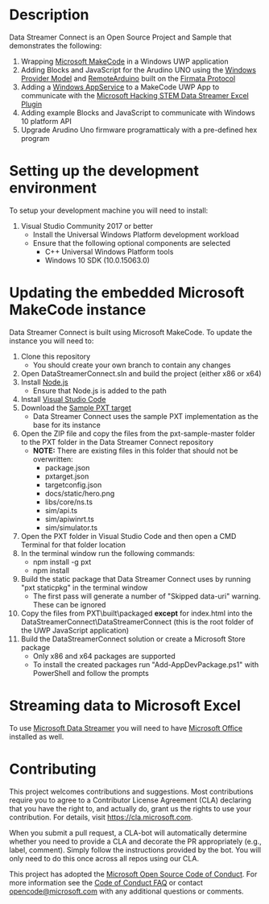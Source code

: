 # Description
Data Streamer Connect is an Open Source Project and Sample that demonstrates the following:

1. Wrapping [Microsoft MakeCode](https://github.com/Microsoft/pxt) in a Windows UWP application
2. Adding Blocks and JavaScript for the Arudino UNO using the [Windows Provider Model](https://github.com/ms-iot/BusProviders/tree/develop/Arduino) and [RemoteArduino](https://github.com/ms-iot/remote-wiring/blob/develop/README.md) built on the [Firmata Protocol](http://firmata.org/wiki/Main_Page)
3. Adding a [Windows AppService](https://docs.microsoft.com/en-us/windows/uwp/launch-resume/how-to-create-and-consume-an-app-service) to a MakeCode UWP App to communicate with the [Microsoft Hacking STEM Data Streamer Excel Plugin](https://www.microsoft.com/en-us/download/details.aspx?id=56976)
4. Adding example Blocks and JavaScript to communicate with Windows 10 platform API
5. Upgrade Arudino Uno firmware programatticaly with a pre-defined hex program

# Setting up the development environment

To setup your development machine you will need to install:

1. Visual Studio Community 2017 or better
    * Install the Universal Windows Platform development workload
    * Ensure that the following optional components are selected
        * C++ Universal Windows Platform tools
        * Windows 10 SDK (10.0.15063.0)

# Updating the embedded Microsoft MakeCode instance
Data Streamer Connect is built using Microsoft MakeCode. To update the instance you will need to:

1. Clone this repository
    * You should create your own branch to contain any changes
2. Open DataStreamerConnect.sln and build the project (either x86 or x64)
3. Install [Node.js](https://nodejs.org/dist/v8.12.0/node-v8.12.0-x64.msi)
    * Ensure that Node.js is added to the path
4. Install [Visual Studio Code](https://code.visualstudio.com/)
5. Download the [Sample PXT target](https://github.com/Microsoft/pxt-sample)
    * Data Streamer Connect uses the sample PXT implementation as the base for its instance
6. Open the ZIP file and copy the files from the pxt-sample-master folder to the PXT folder in the Data Streamer Connect repository
    * **NOTE:** There are existing files in this folder that should not be overwritten:
        * package.json
        * pxtarget.json
        * targetconfig.json
        * docs/static/hero.png
        * libs/core/ns.ts
        * sim/api.ts
        * sim/apiwinrt.ts
        * sim/simulator.ts
7. Open the PXT folder in Visual Studio Code and then open a CMD Terminal for that folder location
8. In the terminal window run the following commands:
    * npm install -g pxt
    * npm install
9. Build the static package that Data Streamer Connect uses by running "pxt staticpkg" in the terminal window
    * The first pass will generate a number of "Skipped data-uri" warning. These can be ignored
10. Copy the files from PXT\built\packaged **except** for index.html into the DataStreamerConnect\DataStreamerConnect (this is the root folder of the UWP JavaScript application)
11. Build the DataStreamerConnect solution or create a Microsoft Store package
    * Only x86 and x64 packages are supported
    * To install the created packages run "Add-AppDevPackage.ps1" with PowerShell and follow the prompts


# Streaming data to Microsoft Excel

To use [Microsoft Data Streamer](https://support.office.com/en-us/article/data-streamer-c90aebcf-3d44-47ab-a068-549a0b9edfc6) you will need to have [Microsoft Office ](https://products.office.com/en-US/) installed as well.

# Contributing

This project welcomes contributions and suggestions.  Most contributions require you to agree to a
Contributor License Agreement (CLA) declaring that you have the right to, and actually do, grant us
the rights to use your contribution. For details, visit https://cla.microsoft.com.

When you submit a pull request, a CLA-bot will automatically determine whether you need to provide
a CLA and decorate the PR appropriately (e.g., label, comment). Simply follow the instructions
provided by the bot. You will only need to do this once across all repos using our CLA.

This project has adopted the [Microsoft Open Source Code of Conduct](https://opensource.microsoft.com/codeofconduct/).
For more information see the [Code of Conduct FAQ](https://opensource.microsoft.com/codeofconduct/faq/) or
contact [opencode@microsoft.com](mailto:opencode@microsoft.com) with any additional questions or comments.

